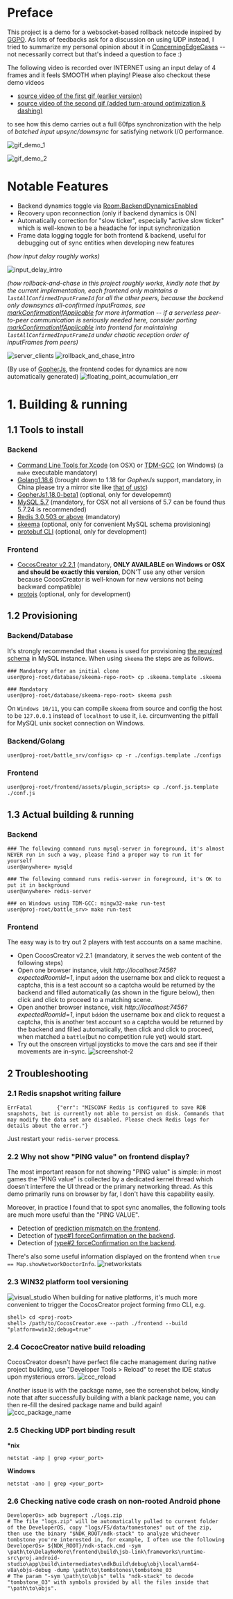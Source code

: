 # Preface 

This project is a demo for a websocket-based rollback netcode inspired by [GGPO](https://github.com/pond3r/ggpo/blob/master/doc/README.md). As lots of feedbacks ask for a discussion on using UDP instead, I tried to summarize my personal opinion about it in [ConcerningEdgeCases](./ConcerningEdgeCases.md) -- not necessarily correct but that's indeed a question to face :)

The following video is recorded over INTERNET using an input delay of 4 frames and it feels SMOOTH when playing! Please also checkout these demo videos
- [source video of the first gif (earlier version)](https://pan.baidu.com/s/1ML6hNupaPHPJRd5rcTvQvw?pwd=8ruc) 
- [source video of the second gif (added turn-around optimization & dashing)](https://pan.baidu.com/s/1isMcLvxax4NNkDgitV_FDg?pwd=s1i6) 

to see how this demo carries out a full 60fps synchronization with the help of _batched input upsync/downsync_ for satisfying network I/O performance.

![gif_demo_1](./charts/internet_fireball_explosion_wallmove_spedup.gif)

![gif_demo_2](./charts/internet_dash_turnaround_cut_spedup.gif)

# Notable Features
- Backend dynamics toggle via [Room.BackendDynamicsEnabled](https://github.com/genxium/DelayNoMore/blob/v0.9.14/battle_srv/models/room.go#L786)
- Recovery upon reconnection (only if backend dynamics is ON)
- Automatically correction for "slow ticker", especially "active slow ticker" which is well-known to be a headache for input synchronization
- Frame data logging toggle for both frontend & backend, useful for debugging out of sync entities when developing new features

_(how input delay roughly works)_

![input_delay_intro](./charts/InputDelayIntro.jpg)

_(how rollback-and-chase in this project roughly works, kindly note that by the current implementation, each frontend only maintains a `lastAllConfirmedInputFrameId` for all the other peers, because the backend only downsyncs all-confirmed inputFrames, see [markConfirmationIfApplicable](https://github.com/genxium/DelayNoMore/blob/v0.9.14/battle_srv/models/room.go#L1085) for more information -- if a serverless peer-to-peer communication is seriously needed here, consider porting [markConfirmationIfApplicable](https://github.com/genxium/DelayNoMore/blob/v0.9.14/battle_srv/models/room.go#L1085) into frontend for maintaining `lastAllConfirmedInputFrameId` under chaotic reception order of inputFrames from peers)_

![server_clients](./charts/ServerClients.jpg)
![rollback_and_chase_intro](./charts/RollbackAndChase.jpg)

(By use of [GopherJs](https://github.com/gopherjs/gopherjs), the frontend codes for dynamics are now automatically generated)
![floating_point_accumulation_err](./charts/AvoidingFloatingPointAccumulationErr.jpg)

# 1. Building & running

## 1.1 Tools to install 
### Backend
- [Command Line Tools for Xcode](https://developer.apple.com/download/all/?q=command%20line%20tools) (on OSX) or [TDM-GCC](https://jmeubank.github.io/tdm-gcc/download/) (on Windows) (a `make` executable mandatory)
- [Golang1.18.6](https://golang.org/dl/) (brought down to 1.18 for _GopherJs_ support, mandatory, in China please try a mirror site like [that of ustc](https://mirrors.ustc.edu.cn/golang/))
- [GopherJs1.18.0-beta1](https://github.com/gopherjs/gopherjs/tree/v1.18.0-beta1) (optional, only for developemnt)
- [MySQL 5.7](https://dev.mysql.com/downloads/windows/installer/5.7.html) (mandatory, for OSX not all versions of 5.7 can be found thus 5.7.24 is recommended)
- [Redis 3.0.503 or above](https://redis.io/download/) (mandatory)
- [skeema](https://www.skeema.io/) (optional, only for convenient MySQL schema provisioning)
- [protobuf CLI](https://developers.google.com/protocol-buffers/docs/downloads) (optional, only for development)

### Frontend
- [CocosCreator v2.2.1](https://www.cocos.com/en/cocos-creator-2-2-1-released-with-performance-improvements) (mandatory, **ONLY AVAILABLE on Windows or OSX and should be exactly this version**, DON'T use any other version because CocosCreator is well-known for new versions not being backward compatible)
- [protojs](https://www.npmjs.com/package/protojs) (optional, only for development)

## 1.2 Provisioning
### Backend/Database
It's strongly recommended that `skeema` is used for provisioning [the required schema](https://github.com/genxium/DelayNoMore/tree/main/database/skeema-repo-root) in MySQL instance. When using `skeema` the steps are as follows.
```
### Mandatory after an initial clone
user@proj-root/database/skeema-repo-root> cp .skeema.template .skeema

### Mandatory
user@proj-root/database/skeema-repo-root> skeema push
```

On `Windows 10/11`, you can compile `skeema` from source and config the host to be `127.0.0.1` instead of `localhost` to use it, i.e. circumventing the pitfall for MySQL unix socket connection on Windows.

### Backend/Golang
```
user@proj-root/battle_srv/configs> cp -r ./configs.template ./configs
```

### Frontend
```
user@proj-root/frontend/assets/plugin_scripts> cp ./conf.js.template ./conf.js
```

## 1.3 Actual building & running
### Backend 
```
### The following command runs mysql-server in foreground, it's almost NEVER run in such a way, please find a proper way to run it for yourself
user@anywhere> mysqld

### The following command runs redis-server in foreground, it's OK to put it in background
user@anywhere> redis-server

### on Windows using TDM-GCC: mingw32-make run-test 
user@proj-root/battle_srv> make run-test
```

### Frontend
The easy way is to try out 2 players with test accounts on a same machine.
- Open CocosCreator v2.2.1 (mandatory, it serves the web content of the following steps)
- Open one browser instance, visit _http://localhost:7456?expectedRoomId=1_, input `add`on the username box and click to request a captcha, this is a test account so a captcha would be returned by the backend and filled automatically (as shown in the figure below), then click and click to proceed to a matching scene.
- Open another browser instance, visit _http://localhost:7456?expectedRoomId=1_, input `bdd`on the username box and click to request a captcha, this is another test account so a captcha would be returned by the backend and filled automatically, then click and click to proceed, when matched a `battle`(but no competition rule yet) would start.
- Try out the onscreen virtual joysticks to move the cars and see if their movements are in-sync.
![screenshot-2](./charts/screenshot-2.png)

## 2 Troubleshooting

### 2.1 Redis snapshot writing failure
```
ErrFatal        {"err": "MISCONF Redis is configured to save RDB snapshots, but is currently not able to persist on disk. Commands that may modify the data set are disabled. Please check Redis logs for details about the error."}
```

Just restart your `redis-server` process.

### 2.2 Why not show "PING value" on frontend display? 
The most important reason for not showing "PING value" is simple: in most games the "PING value" is collected by a dedicated kernel thread which doesn't interfere the UI thread or the primary networking thread. As this demo primarily runs on browser by far, I don't have this capability easily.

Moreover, in practice I found that to spot sync anomalies, the following tools are much more useful than the "PING VALUE".  
- Detection of [prediction mismatch on the frontend](https://github.com/genxium/DelayNoMore/blob/v0.9.19/frontend/assets/scripts/Map.js#L842).
- Detection of [type#1 forceConfirmation on the backend](https://github.com/genxium/DelayNoMore/blob/v0.9.19/battle_srv/models/room.go#L1246).
- Detection of [type#2 forceConfirmation on the backend](https://github.com/genxium/DelayNoMore/blob/v0.9.19/battle_srv/models/room.go#L1259).

There's also some useful information displayed on the frontend when `true == Map.showNetworkDoctorInfo`.
![networkstats](./charts/networkstats.png)

### 2.3 WIN32 platform tool versioning
![visual_studio](./charts/VisualStudioSetup.png)
When building for native platforms, it's much more convenient to trigger the CocosCreator project forming frmo CLI, e.g.
```
shell> cd <proj-root>
shell> /path/to/CocosCreator.exe --path ./frontend --build "platform=win32;debug=true"
```

### 2.4 CococCreator native build reloading
CocosCreator doesn't have perfect file cache management during native project building, use "Developer Tools > Reload" to reset the IDE status upon mysterious errors.
![ccc_reload](./charts/NativeBuildReload.png)

Another issue is with the package name, see the screenshot below, kindly note that after successfully building with a blank package name, you can then re-fill the desired package name and build again! 
![ccc_package_name](./charts/PackageNameIssueInCcc.png)

### 2.5 Checking UDP port binding result
__*nix__
``` 
netstat -anp | grep <your_port>
``` 

__Windows__
``` 
netstat -ano | grep <your_port>
``` 

### 2.6 Checking native code crash on non-rooted Android phone 
```
DeveloperOs> adb bugreport ./logs.zip
# The file "logs.zip" will be automatically pulled to current folder of the DeveloperOS, copy "logs/FS/data/tomestones" out of the zip, then use the binary "$NDK_ROOT/ndk-stack" to analyze whichever tombstone you're interested in, for example, I often use the following
DeveloperOs> ${NDK_ROOT}/ndk-stack.cmd -sym \path\to\DelayNoMore\frontend\build\jsb-link\frameworks\runtime-src\proj.android-studio\app\build\intermediates\ndkBuild\debug\obj\local\arm64-v8a\objs-debug -dump \path\to\tombstones\tombstone_03  
# The param "-sym \path\to\objs" tells "ndk-stack" to decode "tombstone_03" with symbols provided by all the files inside that "\path\to\objs".
```
